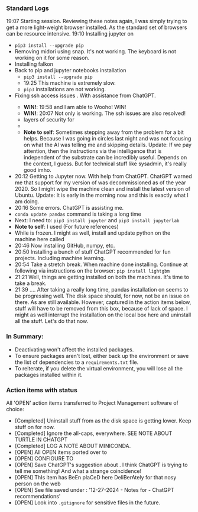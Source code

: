 ### Standard Logs
19:07 Starting session. Reviewing these notes again, I was simply trying to get a more light-weight browser installed. As the standard set of browsers can be resource intensive. 
19:10 Installing jupyter on <name redacted>
- `pip3 install --upgrade pip`
- Removing midori using snap. It's not working. The keyboard is not working on it for some reason.
- Installing falkon
- Back to pip and jupyter notebooks installation
  - `pip3 install --upgrade pip`
  - 19:25 This machine is extremely slow.
  - `pip3` installations are not working.
- Fixing ssh access issues <redacted>. With assistance from ChatGPT.
  - **WIN!**: 19:58 and I am able to <redacted> Wooho! WIN!
  - **WIN!**: 20:07 Not only is <redacted> working. The ssh issues are also resolved!
  - <redacted> layers of security for <redacted>
  - <redacted>
  - **Note to self**: Sometimes stepping away from the problem for a bit helps. Because I was going in circles last night and was not focusing on what the AI was telling me and skipping details. Update: If we pay attention, then the instructions via the intelligence that is independent of the substrate can be incredibly useful. Depends on the context, I guess. But for technical stuff like sysadmin, it's really good imho.
- 20:12 Getting to Jupyter now. With help from ChatGPT. ChatGPT warned me that support for my version of <redacted> was decommissioned as of the year 2020. So I might wipe the machine clean and install the latest version of Ubuntu. Update: It is early in the morning now and this is exactly what I am doing.
- 20:16 Some errors. ChatGPT is assisting me.
- `conda update pandas` command is taking a long time
- Next: I need to: `pip3 install jupyter` and `pip3 install jupyterlab`
- **Note to self**: I used <redacted> (For future references)
- While <redacted> is frozen. I might as well, install and update python on the machine here called <redacted>
- 20:46 Now installing GitHub, numpy, etc.
- 20:50 Installing a bunch of stuff ChatGPT recommended for fun projects. Including machine learning.
- 20:54 Take a stretch break. When machine done installing. Continue at following via instructions on the browser: `pip install lightgbm`
- 21:21 Well, things are getting installed on both the machines. It's time to take a break.
- 21:39 <redacted> .... After taking a really long time, pandas installation on <redacted> seems to be progressing well. The disk space should, for now, not be an issue on there. As <redacted> are still available. However, captured in the action items below, stuff will have to be removed from this <redacted> box, because of lack of space. I might as well interrupt the installation on the local box here and uninstall all the stuff. Let's do that now.

### In Summary:
- Deactivating won't affect the installed packages.
- To ensure packages aren't lost, either back up the environment or save the list of dependencies to a `requirements.txt` file.
- To reiterate, if you delete the virtual environment, you will lose all the packages installed within it.

### Action items with status
All 'OPEN' action items transferred to Project Management software of choice:
- [Completed] Uninstall stuff from <redacted> as the disk space is getting lower. Keep stuff on <redacted> for now.
- [Completed] Ignore the all-caps, everywhere. SEE NOTE ABOUT TURTLE IN CHATGPT
- [Completed] LOG A NOTE ABOUT MINICONDA.
- [OPEN] All OPEN items ported over to <redacted>
- [OPEN] CONFIGURE <redacted> TO <redacted>
- [OPEN] Save ChatGPT's suggestion about <redacted>. I think ChatGPT is trying to tell me something! And what a strange coincidence!
- [OPEN] ThIs item has BeEn plaCeD here DeliBerAtely for that nosy person on the web
- [OPEN] See file saved under <redacted>: '12-27-2024 - Notes for <redacted> - ChatGPT recommendations'
- [OPEN] Look into `.gitignore` for sensitive files in the future.
